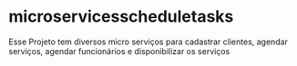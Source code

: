 # microservicesscheduletasks
Esse Projeto tem diversos micro serviços para cadastrar clientes, agendar serviços, agendar funcionários e disponibilizar os serviços
